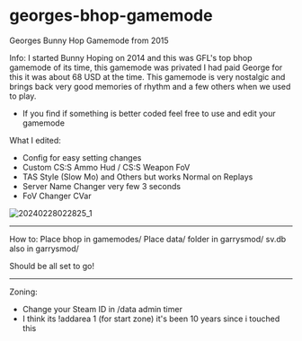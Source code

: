 # georges-bhop-gamemode
Georges Bunny Hop Gamemode from 2015

Info: I started Bunny Hoping on 2014 and this was GFL's top bhop gamemode of its time, this gamemode was privated I had paid George for this it was about 68 USD at the time. This gamemode is very nostalgic and brings back very good memories of rhythm and a few others when we used to play.

- If you find if something is better coded feel free to use and edit your gamemode

What I edited: 
- Config for easy setting changes
- Custom CS:S Ammo Hud / CS:S Weapon FoV
- TAS Style (Slow Mo) and Others but works Normal on Replays
- Server Name Changer very few 3 seconds
- FoV Changer CVar

![20240228022825_1](https://github.com/FiBzYDev/georges-bhop-gamemode/assets/58349075/3a8c6938-eab4-4d78-9ef7-81998d192242)

-------------------------------------------------
How to: Place bhop in gamemodes/
Place data/ folder in garrysmod/
sv.db also in garrysmod/

Should be all set to go!

-----------------------------------

Zoning:
- Change your Steam ID in /data admin timer
- I think its !addarea 1 (for start zone) it's been 10 years since i touched this
